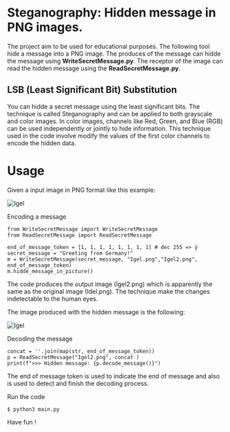 # Steganography: Hidden message in PNG images.

The project aim to be used for educational purposes. 
The following tool hide a message into a PNG image. The produces of the message can hidde the message using **WriteSecretMessage.py**. The receptor of the image can read the hidden message using the **ReadSecretMessage.py**.

## LSB (Least Significant Bit) Substitution
You can hidde a secret message using the least significant bits.
The technique is called Steganography and can be applied to both grayscale and color images. In color images, channels like Red, Green, and Blue (RGB) can be used independently or jointly to hide information.
This technique used in the code involve modify the values of the first color channels to encode the hidden data.

# Usage
Given a input image in PNG format like this example:

![Igel](Igel.png)

Encoding a message 

    from WriteSecretMessage import WriteSecretMessage
    from ReadSecretMessage import ReadSecretMessage

    end_of_message_token = [1, 1, 1, 1, 1, 1, 1, 1] # dec 255 => ÿ
    secret_message = "Greeting from Germany!"
    m = WriteSecretMessage(secret_message, "Igel.png","Igel2.png", end_of_message_token)
    m.hidde_message_in_picture()

The code produces the output image (Igel2.png) which is apparently the same as the original image (Idel.png). The technique 
make the changes indetectable to the human eyes.

The image produced with the hidden message is the following:  

![Igel](Igel2.png)

Decoding the message

    concat = ''.join(map(str, end_of_message_token))
    p = ReadSecretMessage("Igel2.png", concat )
    print(f">>> Hidden message: {p.decode_message()}")

The end of message token is used to indicate the end of message and also is used to detect and finish the decoding process.

Run the code

    $ python3 main.py
    
Have fun !